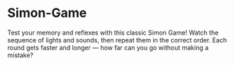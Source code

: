# Simon-Game
Test your memory and reflexes with this classic Simon Game! Watch the sequence of lights and sounds, then repeat them in the correct order. Each round gets faster and longer — how far can you go without making a mistake?
